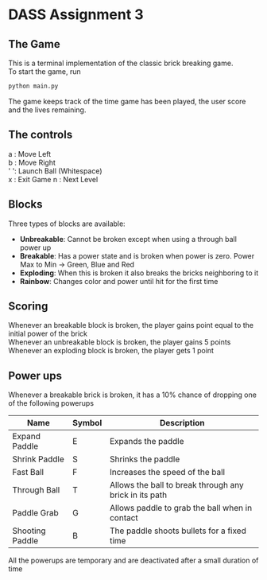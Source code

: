 # DASS Assignment 3

## The Game
This is a terminal implementation of the classic brick breaking game.  
To start the game, run 

```bash
python main.py
```

The game keeps track of the time game has been played, the user score and the lives remaining.
## The controls
a : Move Left  
b : Move Right  
' ': Launch Ball (Whitespace)  
x : Exit Game
n : Next Level 

## Blocks
Three types of blocks are available:

* **Unbreakable**: Cannot be broken except when using a through ball power up  
* **Breakable**:
Has a power state and is broken when power is zero. Power Max to Min &rarr; Green, Blue and Red   
* **Exploding**:
When this is broken it also breaks the bricks neighboring to it  
* **Rainbow**:
Changes color and power until hit for the first time


## Scoring
Whenever an breakable block is broken, the player gains point equal to the initial power of the brick  
Whenever an unbreakable block is broken, the player gains 5 points  
Whenever an exploding block is broken, the player gets 1 point 


## Power ups
Whenever a breakable brick is broken, it has a 10% chance of dropping one of the following powerups

| Name            | Symbol | Description                                            |
| --------------- | ------ | ------------------------------------------------------ |
| Expand Paddle   | E      | Expands the paddle                                     |
| Shrink Paddle   | S      | Shrinks the paddle                                     |
| Fast Ball       | F      | Increases the speed of the ball                        |
| Through Ball    | T      | Allows the ball to break through any brick in its path |
| Paddle Grab     | G      | Allows paddle to grab the ball when in contact         |
| Shooting Paddle | B      | The paddle shoots bullets for a fixed time             |

All the powerups are temporary and are deactivated after a small duration of time
